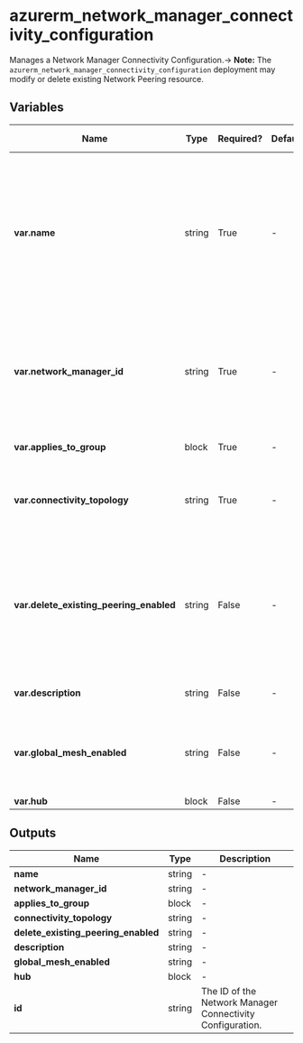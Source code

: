 # azurerm_network_manager_connectivity_configuration

Manages a Network Manager Connectivity Configuration.-> **Note:** The `azurerm_network_manager_connectivity_configuration` deployment may modify or delete existing Network Peering resource.

## Variables

| Name | Type | Required? | Default  | possible values | Description |
| ---- | ---- | --------- | -------- | ----------- | ----------- |
| **var.name** | string | True | -  |  -  | Specifies the name which should be used for this Network Manager Connectivity Configuration. Changing this forces a new Network Manager Connectivity Configuration to be created. | 
| **var.network_manager_id** | string | True | -  |  -  | Specifies the ID of the Network Manager. Changing this forces a new Network Manager Connectivity Configuration to be created. | 
| **var.applies_to_group** | block | True | -  |  -  | An `applies_to_group` block. | 
| **var.connectivity_topology** | string | True | -  |  `HubAndSpoke`, `Mesh`  | Specifies the connectivity topology type. Possible values are `HubAndSpoke` and `Mesh`. | 
| **var.delete_existing_peering_enabled** | string | False | -  |  `true`, `false`  | Indicates whether to remove current existing Virtual Network Peering in the Connectivity Configuration affected scope. Possible values are `true` and `false`. | 
| **var.description** | string | False | -  |  -  | A description of the Connectivity Configuration. | 
| **var.global_mesh_enabled** | string | False | -  |  `true`, `false`  | Indicates whether to global mesh is supported. Possible values are `true` and `false`. | 
| **var.hub** | block | False | -  |  -  | A `hub` block. | 



## Outputs

| Name | Type | Description |
| ---- | ---- | --------- | 
| **name** | string  | - | 
| **network_manager_id** | string  | - | 
| **applies_to_group** | block  | - | 
| **connectivity_topology** | string  | - | 
| **delete_existing_peering_enabled** | string  | - | 
| **description** | string  | - | 
| **global_mesh_enabled** | string  | - | 
| **hub** | block  | - | 
| **id** | string  | The ID of the Network Manager Connectivity Configuration. | 